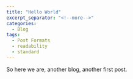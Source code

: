 ```yaml
---
title: "Hello World"
excerpt_separator: "<!--more-->"
categories:
  - Blog
tags:
  - Post Formats
  - readability
  - standard
---
```


So here we are, another blog, another first post.